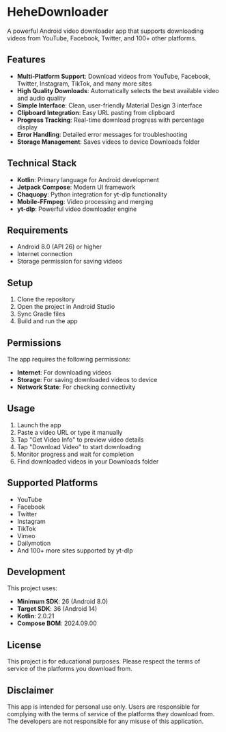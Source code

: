 # HeheDownloader

A powerful Android video downloader app that supports downloading videos from YouTube, Facebook, Twitter, and 100+ other platforms.

## Features

- **Multi-Platform Support**: Download videos from YouTube, Facebook, Twitter, Instagram, TikTok, and many more sites
- **High Quality Downloads**: Automatically selects the best available video and audio quality
- **Simple Interface**: Clean, user-friendly Material Design 3 interface
- **Clipboard Integration**: Easy URL pasting from clipboard
- **Progress Tracking**: Real-time download progress with percentage display
- **Error Handling**: Detailed error messages for troubleshooting
- **Storage Management**: Saves videos to device Downloads folder

## Technical Stack

- **Kotlin**: Primary language for Android development
- **Jetpack Compose**: Modern UI framework
- **Chaquopy**: Python integration for yt-dlp functionality
- **Mobile-FFmpeg**: Video processing and merging
- **yt-dlp**: Powerful video downloader engine

## Requirements

- Android 8.0 (API 26) or higher
- Internet connection
- Storage permission for saving videos

## Setup

1. Clone the repository
2. Open the project in Android Studio
3. Sync Gradle files
4. Build and run the app

## Permissions

The app requires the following permissions:
- **Internet**: For downloading videos
- **Storage**: For saving downloaded videos to device
- **Network State**: For checking connectivity

## Usage

1. Launch the app
2. Paste a video URL or type it manually
3. Tap "Get Video Info" to preview video details
4. Tap "Download Video" to start downloading
5. Monitor progress and wait for completion
6. Find downloaded videos in your Downloads folder

## Supported Platforms

- YouTube
- Facebook
- Twitter
- Instagram
- TikTok
- Vimeo
- Dailymotion
- And 100+ more sites supported by yt-dlp

## Development

This project uses:
- **Minimum SDK**: 26 (Android 8.0)
- **Target SDK**: 36 (Android 14)
- **Kotlin**: 2.0.21
- **Compose BOM**: 2024.09.00

## License

This project is for educational purposes. Please respect the terms of service of the platforms you download from.

## Disclaimer

This app is intended for personal use only. Users are responsible for complying with the terms of service of the platforms they download from. The developers are not responsible for any misuse of this application. 